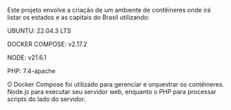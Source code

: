 Este projeto envolve a criação de um ambiente de contêineres onde irá listar os estados e as capitais do Brasil utilizando:

UBUNTU: 22.04.3 LTS

DOCKER COMPOSE: v2.17.2

NODE: v21.6.1

PHP: 7.4-apache

 

O Docker Compose foi utilizado para gerenciar e orquestrar os contêineres. Node.js para executar seu servidor web, enquanto o PHP para processar scripts do lado do servidor. 
